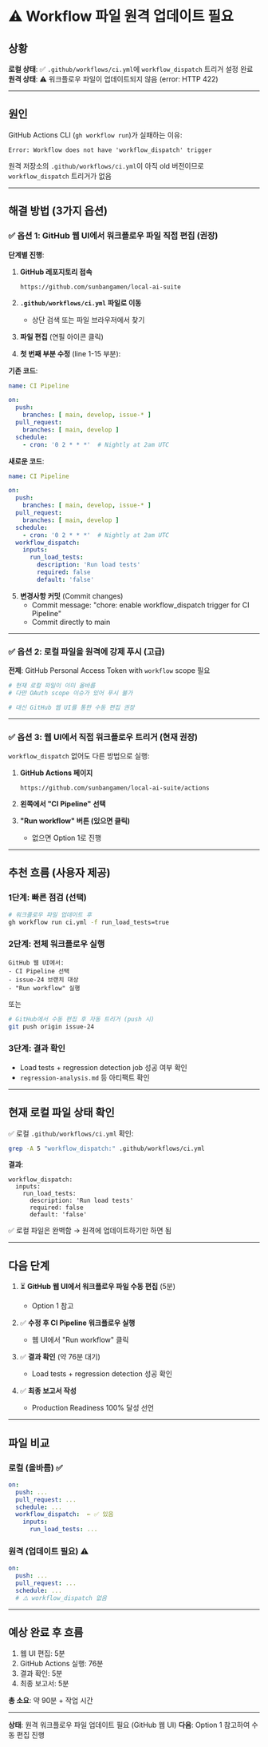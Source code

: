 # ⚠️ Workflow 파일 원격 업데이트 필요

## 상황

**로컬 상태**: ✅ `.github/workflows/ci.yml`에 `workflow_dispatch` 트리거 설정 완료
**원격 상태**: ⚠️ 워크플로우 파일이 업데이트되지 않음 (error: HTTP 422)

---

## 원인

GitHub Actions CLI (`gh workflow run`)가 실패하는 이유:
```
Error: Workflow does not have 'workflow_dispatch' trigger
```

원격 저장소의 `.github/workflows/ci.yml`이 아직 old 버전이므로 `workflow_dispatch` 트리거가 없음

---

## 해결 방법 (3가지 옵션)

### ✅ 옵션 1: GitHub 웹 UI에서 워크플로우 파일 직접 편집 (권장)

**단계별 진행**:

1. **GitHub 레포지토리 접속**
   ```
   https://github.com/sunbangamen/local-ai-suite
   ```

2. **`.github/workflows/ci.yml` 파일로 이동**
   - 상단 검색 또는 파일 브라우저에서 찾기

3. **파일 편집** (연필 아이콘 클릭)

4. **첫 번째 부분 수정** (line 1-15 부분):

**기존 코드**:
```yaml
name: CI Pipeline

on:
  push:
    branches: [ main, develop, issue-* ]
  pull_request:
    branches: [ main, develop ]
  schedule:
    - cron: '0 2 * * *'  # Nightly at 2am UTC
```

**새로운 코드**:
```yaml
name: CI Pipeline

on:
  push:
    branches: [ main, develop, issue-* ]
  pull_request:
    branches: [ main, develop ]
  schedule:
    - cron: '0 2 * * *'  # Nightly at 2am UTC
  workflow_dispatch:
    inputs:
      run_load_tests:
        description: 'Run load tests'
        required: false
        default: 'false'
```

5. **변경사항 커밋** (Commit changes)
   - Commit message: "chore: enable workflow_dispatch trigger for CI Pipeline"
   - Commit directly to main

---

### ✅ 옵션 2: 로컬 파일을 원격에 강제 푸시 (고급)

**전제**: GitHub Personal Access Token with `workflow` scope 필요

```bash
# 현재 로컬 파일이 이미 올바름
# 다만 OAuth scope 이슈가 있어 푸시 불가

# 대신 GitHub 웹 UI를 통한 수동 편집 권장
```

---

### ✅ 옵션 3: 웹 UI에서 직접 워크플로우 트리거 (현재 권장)

`workflow_dispatch` 없어도 다른 방법으로 실행:

1. **GitHub Actions 페이지**
   ```
   https://github.com/sunbangamen/local-ai-suite/actions
   ```

2. **왼쪽에서 "CI Pipeline" 선택**

3. **"Run workflow" 버튼 (있으면 클릭)**
   - 없으면 Option 1로 진행

---

## 추천 흐름 (사용자 제공)

### 1단계: 빠른 점검 (선택)
```bash
# 워크플로우 파일 업데이트 후
gh workflow run ci.yml -f run_load_tests=true
```

### 2단계: 전체 워크플로우 실행
```
GitHub 웹 UI에서:
- CI Pipeline 선택
- issue-24 브랜치 대상
- "Run workflow" 실행
```

또는

```bash
# GitHub에서 수동 편집 후 자동 트리거 (push 시)
git push origin issue-24
```

### 3단계: 결과 확인
- Load tests + regression detection job 성공 여부 확인
- `regression-analysis.md` 등 아티팩트 확인

---

## 현재 로컬 파일 상태 확인

✅ 로컬 `.github/workflows/ci.yml` 확인:
```bash
grep -A 5 "workflow_dispatch:" .github/workflows/ci.yml
```

**결과**:
```
workflow_dispatch:
  inputs:
    run_load_tests:
      description: 'Run load tests'
      required: false
      default: 'false'
```

✅ 로컬 파일은 완벽함 → 원격에 업데이트하기만 하면 됨

---

## 다음 단계

1. ⏳ **GitHub 웹 UI에서 워크플로우 파일 수동 편집** (5분)
   - Option 1 참고

2. ✅ **수정 후 CI Pipeline 워크플로우 실행**
   - 웹 UI에서 "Run workflow" 클릭

3. ✅ **결과 확인** (약 76분 대기)
   - Load tests + regression detection 성공 확인

4. ✅ **최종 보고서 작성**
   - Production Readiness 100% 달성 선언

---

## 파일 비교

### 로컬 (올바름) ✅
```yaml
on:
  push: ...
  pull_request: ...
  schedule: ...
  workflow_dispatch:  ← ✅ 있음
    inputs:
      run_load_tests: ...
```

### 원격 (업데이트 필요) ⚠️
```yaml
on:
  push: ...
  pull_request: ...
  schedule: ...
  # ⚠️ workflow_dispatch 없음
```

---

## 예상 완료 후 흐름

1. 웹 UI 편집: 5분
2. GitHub Actions 실행: 76분
3. 결과 확인: 5분
4. 최종 보고서: 5분

**총 소요**: 약 90분 + 작업 시간

---

**상태**: 원격 워크플로우 파일 업데이트 필요 (GitHub 웹 UI)
**다음**: Option 1 참고하여 수동 편집 진행
